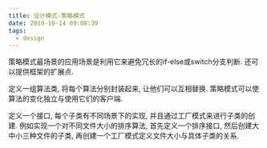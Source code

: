 ```yaml
---
title: 设计模式-策略模式
date: 2019-10-14 09:08:39
tags:
  - design
---
```


策略模式最场景的应用场景是利用它来避免冗长的if-else或switch分支判断. 还可以提供框架的扩展点.

定义一组算法类, 将每个算法分别封装起来, 让他们可以互相替换. 策略模式可以使算法的变化独立与使用它们的客户端.

定义一个接口, 每个子类有不同场景下的实现, 并且通过工厂模式来进行子类的创建. 例如实现一个对不同文件大小的排序算法, 首先定义一个排序接口, 然后创建大中小三种文件的子类, 再创建一个工厂模式定义文件大小与具体子类的关系.
